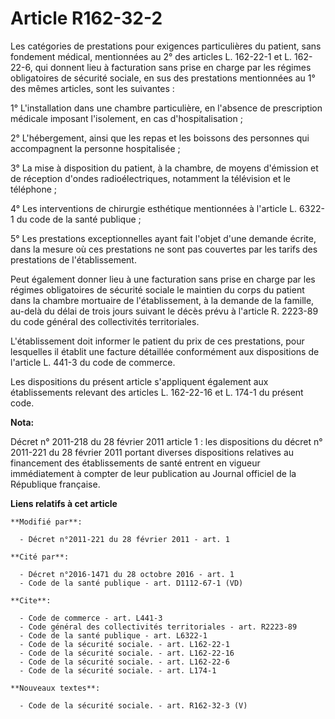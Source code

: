 # Article R162-32-2

Les catégories de prestations pour exigences particulières du patient, sans fondement médical, mentionnées au 2° des articles
L. 162-22-1 et L. 162-22-6, qui donnent lieu à facturation sans prise en charge par les régimes obligatoires de sécurité
sociale, en sus des prestations mentionnées au 1° des mêmes articles, sont les suivantes : 

1° L'installation dans une chambre particulière, en l'absence de prescription médicale imposant l'isolement, en cas
d'hospitalisation ; 

2° L'hébergement, ainsi que les repas et les boissons des personnes qui accompagnent la personne hospitalisée ; 

3° La mise à disposition du patient, à la chambre, de moyens d'émission et de réception d'ondes radioélectriques, notamment
la télévision et le téléphone ; 

4° Les interventions de chirurgie esthétique mentionnées à l'article L. 6322-1 du code de la santé publique ; 

5° Les prestations exceptionnelles ayant fait l'objet d'une demande écrite, dans la mesure où ces prestations ne sont pas
couvertes par les tarifs des prestations de l'établissement. 

Peut également donner lieu à une facturation sans prise en charge par les régimes obligatoires de sécurité sociale le
maintien du corps du patient dans la chambre mortuaire de l'établissement, à la demande de la famille, au-delà du délai de
trois jours suivant le décès prévu à l'article R. 2223-89 du code général des collectivités territoriales.

L'établissement doit informer le patient du prix de ces prestations, pour lesquelles il établit une facture détaillée
conformément aux dispositions de l'article L. 441-3 du code de commerce. 

Les dispositions du présent article s'appliquent également aux établissements relevant des articles L. 162-22-16 et L. 174-1
du présent code.

**Nota:**

Décret n° 2011-218 du 28 février 2011 article 1 : les dispositions du décret n° 2011-221 du 28 février 2011 portant diverses
dispositions relatives au financement des établissements de santé entrent en vigueur immédiatement à compter de leur
publication au Journal officiel de la République française.

**Liens relatifs à cet article**

	**Modifié par**:

	  - Décret n°2011-221 du 28 février 2011 - art. 1

	**Cité par**:

	  - Décret n°2016-1471 du 28 octobre 2016 - art. 1
	  - Code de la santé publique - art. D1112-67-1 (VD)

	**Cite**:

	  - Code de commerce - art. L441-3
	  - Code général des collectivités territoriales - art. R2223-89
	  - Code de la santé publique - art. L6322-1
	  - Code de la sécurité sociale. - art. L162-22-1
	  - Code de la sécurité sociale. - art. L162-22-16
	  - Code de la sécurité sociale. - art. L162-22-6
	  - Code de la sécurité sociale. - art. L174-1

	**Nouveaux textes**:

	  - Code de la sécurité sociale. - art. R162-32-3 (V)
